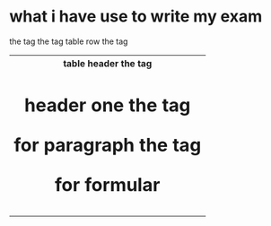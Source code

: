 # what i have use to write my exam
the tag <table>
the tag <tr>table row
the tag <th>table header
the tag <h1>header one
the tag <p>for paragraph
the tag <form>for formular